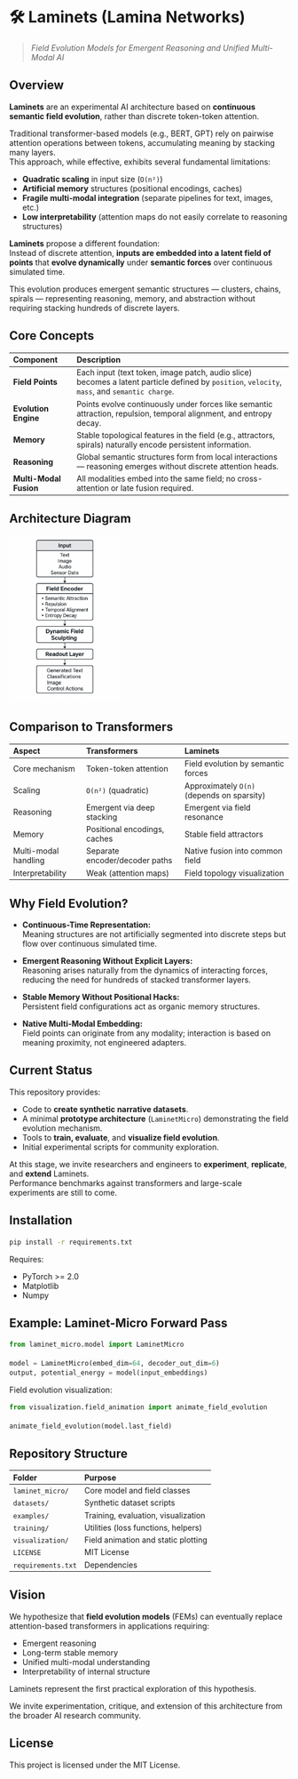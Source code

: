 # 🛠️ Laminets (Lamina Networks)
> _Field Evolution Models for Emergent Reasoning and Unified Multi-Modal AI_

## Overview

**Laminets** are an experimental AI architecture based on **continuous semantic field evolution**, rather than discrete token-token attention.

Traditional transformer-based models (e.g., BERT, GPT) rely on pairwise attention operations between tokens, accumulating meaning by stacking many layers.  
This approach, while effective, exhibits several fundamental limitations:

- **Quadratic scaling** in input size (`O(n²)`)
- **Artificial memory** structures (positional encodings, caches)
- **Fragile multi-modal integration** (separate pipelines for text, images, etc.)
- **Low interpretability** (attention maps do not easily correlate to reasoning structures)

**Laminets** propose a different foundation:  
Instead of discrete attention, **inputs are embedded into a latent field of points** that **evolve dynamically** under **semantic forces** over continuous simulated time.

This evolution produces emergent semantic structures — clusters, chains, spirals — representing reasoning, memory, and abstraction without requiring stacking hundreds of discrete layers.

## Core Concepts

| Component | Description |
|:---|:---|
| **Field Points** | Each input (text token, image patch, audio slice) becomes a latent particle defined by `position`, `velocity`, `mass`, and `semantic charge`. |
| **Evolution Engine** | Points evolve continuously under forces like semantic attraction, repulsion, temporal alignment, and entropy decay. |
| **Memory** | Stable topological features in the field (e.g., attractors, spirals) naturally encode persistent information. |
| **Reasoning** | Global semantic structures form from local interactions — reasoning emerges without discrete attention heads. |
| **Multi-Modal Fusion** | All modalities embed into the same field; no cross-attention or late fusion required. |

## Architecture Diagram

<img src="images/diagram.png" width="200">

## Comparison to Transformers

| Aspect | Transformers | Laminets |
|:---|:---|:---|
| Core mechanism | Token-token attention | Field evolution by semantic forces |
| Scaling | `O(n²)` (quadratic) | Approximately `O(n)` (depends on sparsity) |
| Reasoning | Emergent via deep stacking | Emergent via field resonance |
| Memory | Positional encodings, caches | Stable field attractors |
| Multi-modal handling | Separate encoder/decoder paths | Native fusion into common field |
| Interpretability | Weak (attention maps) | Field topology visualization |

## Why Field Evolution?

- **Continuous-Time Representation:**  
  Meaning structures are not artificially segmented into discrete steps but flow over continuous simulated time.

- **Emergent Reasoning Without Explicit Layers:**  
  Reasoning arises naturally from the dynamics of interacting forces, reducing the need for hundreds of stacked transformer layers.

- **Stable Memory Without Positional Hacks:**  
  Persistent field configurations act as organic memory structures.

- **Native Multi-Modal Embedding:**  
  Field points can originate from any modality; interaction is based on meaning proximity, not engineered adapters.

## Current Status

This repository provides:

- Code to **create synthetic narrative datasets**.
- A minimal **prototype architecture** (`LaminetMicro`) demonstrating the field evolution mechanism.
- Tools to **train, evaluate**, and **visualize field evolution**.
- Initial experimental scripts for community exploration.

At this stage, we invite researchers and engineers to **experiment**, **replicate**, and **extend** Laminets.  
Performance benchmarks against transformers and large-scale experiments are still to come.

## Installation

```bash
pip install -r requirements.txt
```

Requires:
- PyTorch >= 2.0
- Matplotlib
- Numpy

## Example: Laminet-Micro Forward Pass

```python
from laminet_micro.model import LaminetMicro

model = LaminetMicro(embed_dim=64, decoder_out_dim=6)
output, potential_energy = model(input_embeddings)
```

Field evolution visualization:

```python
from visualization.field_animation import animate_field_evolution

animate_field_evolution(model.last_field)
```

## Repository Structure

| Folder | Purpose |
|:---|:---|
| `laminet_micro/` | Core model and field classes |
| `datasets/` | Synthetic dataset scripts |
| `examples/` | Training, evaluation, visualization |
| `training/` | Utilities (loss functions, helpers) |
| `visualization/` | Field animation and static plotting |
| `LICENSE` | MIT License |
| `requirements.txt` | Dependencies |

## Vision

We hypothesize that **field evolution models** (FEMs) can eventually replace attention-based transformers in applications requiring:

- Emergent reasoning
- Long-term stable memory
- Unified multi-modal understanding
- Interpretability of internal structure

Laminets represent the first practical exploration of this hypothesis.

We invite experimentation, critique, and extension of this architecture from the broader AI research community.

## License

This project is licensed under the MIT License.
